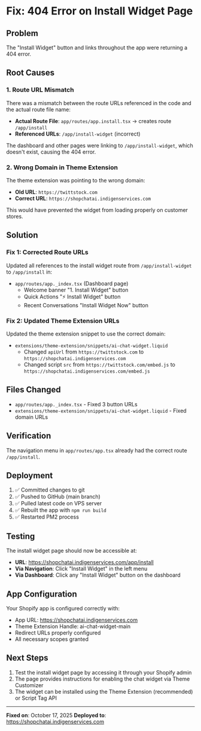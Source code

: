 # Fix: 404 Error on Install Widget Page

## Problem
The "Install Widget" button and links throughout the app were returning a 404 error.

## Root Causes

### 1. Route URL Mismatch
There was a mismatch between the route URLs referenced in the code and the actual route file name:

- **Actual Route File**: `app/routes/app.install.tsx` → creates route `/app/install`
- **Referenced URLs**: `/app/install-widget` (incorrect)

The dashboard and other pages were linking to `/app/install-widget`, which doesn't exist, causing the 404 error.

### 2. Wrong Domain in Theme Extension
The theme extension was pointing to the wrong domain:
- **Old URL**: `https://twittstock.com`
- **Correct URL**: `https://shopchatai.indigenservices.com`

This would have prevented the widget from loading properly on customer stores.

## Solution

### Fix 1: Corrected Route URLs
Updated all references to the install widget route from `/app/install-widget` to `/app/install` in:
- `app/routes/app._index.tsx` (Dashboard page)
  - Welcome banner "1. Install Widget" button
  - Quick Actions "⚡ Install Widget" button  
  - Recent Conversations "Install Widget Now" button

### Fix 2: Updated Theme Extension URLs
Updated the theme extension snippet to use the correct domain:
- `extensions/theme-extension/snippets/ai-chat-widget.liquid`
  - Changed `apiUrl` from `https://twittstock.com` to `https://shopchatai.indigenservices.com`
  - Changed script `src` from `https://twittstock.com/embed.js` to `https://shopchatai.indigenservices.com/embed.js`

## Files Changed
- `app/routes/app._index.tsx` - Fixed 3 button URLs
- `extensions/theme-extension/snippets/ai-chat-widget.liquid` - Fixed domain URLs

## Verification
The navigation menu in `app/routes/app.tsx` already had the correct route `/app/install`.

## Deployment
1. ✅ Committed changes to git
2. ✅ Pushed to GitHub (main branch)
3. ✅ Pulled latest code on VPS server
4. ✅ Rebuilt the app with `npm run build`
5. ✅ Restarted PM2 process

## Testing
The install widget page should now be accessible at:
- **URL**: https://shopchatai.indigenservices.com/app/install
- **Via Navigation**: Click "Install Widget" in the left menu
- **Via Dashboard**: Click any "Install Widget" button on the dashboard

## App Configuration
Your Shopify app is configured correctly with:
- App URL: https://shopchatai.indigenservices.com
- Theme Extension Handle: ai-chat-widget-main
- Redirect URLs properly configured
- All necessary scopes granted

## Next Steps
1. Test the install widget page by accessing it through your Shopify admin
2. The page provides instructions for enabling the chat widget via Theme Customizer
3. The widget can be installed using the Theme Extension (recommended) or Script Tag API

---
**Fixed on**: October 17, 2025
**Deployed to**: https://shopchatai.indigenservices.com
